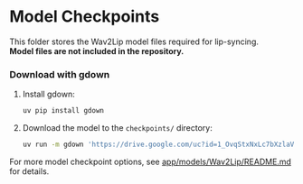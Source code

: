 # Model Checkpoints

This folder stores the Wav2Lip model files required for lip-syncing.  
**Model files are not included in the repository.**

### Download with gdown

1. Install gdown:
   ```sh
   uv pip install gdown
   ```

2. Download the model to the `checkpoints/` directory:
   ```sh
   uv run -m gdown 'https://drive.google.com/uc?id=1_OvqStxNxLc7bXzlaVG5sz695p-FVfYY' -O checkpoints/Wav2Lip.pth
   ```

For more model checkpoint options, see [app/models/Wav2Lip/README.md](../app/models/Wav2Lip/README.md) for details.